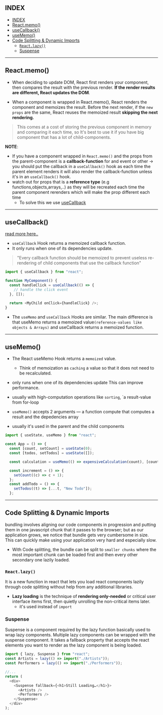## INDEX

- [INDEX](#index)
- [React.memo()](#reactmemo)
- [useCallback()](#usecallback)
- [useMemo()](#usememo)
- [Code Splitting & Dynamic Imports](#code-splitting--dynamic-imports)
  - [`React.lazy()`](#reactlazy)
  - [Suspense](#suspense)

---

## React.memo()

- When deciding to update DOM, React first renders your component, then compares the result with the previous render. **If the render results are different, React updates the DOM**.

- When a component is wrapped in React.memo(), React renders the component and memoizes the result. Before the next render, if the `new props` are the same, React reuses the memoized result **skipping the next rendering.**

> This comes at a cost of storing the previous component in memory and comparing it each time, so It's best to use it if you have big component that has a lot of child-components.

**NOTE**:

- If you have a component wrapped in `React.memo()` and the props from the parent-component is a **callback-function** for and event or other -> you should put the callback in a `useCallback()` hook as each time the parent element renders it will also render the callback-function unless it's in an `useCallback()` hook.
- watch out for props that is a **reference type** (e.g functions,objects,arrays,..) as they will be recreated each time the parent component rerenders which will make the prop different each time
  - To solve this we use [useCallback](#usecallback)

---

## useCallback()

[read more here..](https://dmitripavlutin.com/dont-overuse-react-usecallback/)

- `useCallback` Hook returns a memoized callback function.
- It only runs when one of its dependencies update.

> "Every callback function should be memoized to prevent useless re-rendering of child components that use the callback function"

```js
import { useCallback } from "react";

function MyComponent() {
  const handleClick = useCallback(() => {
    // handle the click event
  }, []);

  return <MyChild onClick={handleClick} />;
}
```

- The `useMemo` and `useCallback` Hooks are similar. The main difference is that useMemo returns a memoized value`(reference-values like objects & Arrays)` and useCallback returns a memoized function.

---

## useMemo()

- The React useMemo Hook returns a `memoized` value.
  - Think of memoization as `caching` a value so that it does not need to be recalculated.
- only runs when one of its dependencies update This can improve performance.
- usually with high-computation operations like `sorting`, `a result-value from for-loop

- `useMemo()` accepts 2 arguments — a function compute that computes a result and the depedencies array

- usually it's used in the parent and the child components

```js
import { useState, useMemo } from "react";

const App = () => {
  const [count, setCount] = useState(0);
  const [todos, setTodos] = useState([]);

  const calculation = useMemo(() => expensiveCalculation(count), [count]);

  const increment = () => {
    setCount((c) => c + 1);
  };
  const addTodo = () => {
    setTodos((t) => [...t, "New Todo"]);
  };
```

---

## Code Splitting & Dynamic Imports

bundling involves aligning our code components in progression and putting them in one javascript chunk that it passes to the browser; but as our application grows, we notice that bundle gets very cumbersome in size. This can quickly make using your application very hard and especially slow.

- With Code splitting, the bundle can be split to `smaller chunks` where the most important chunk can be loaded first and then every other secondary one lazily loaded.

### `React.lazy()`

It is a new function in react that lets you load react components lazily through code splitting without help from any additional libraries.

- **Lazy loading** is the technique of **rendering only-needed** or critical user interface items first, then quietly unrolling the non-critical items later.
  - it's used instead of `import`

### Suspense

Suspense is a component required by the lazy function basically used to wrap lazy components. Multiple lazy components can be wrapped with the suspense component. It takes a fallback property that accepts the react elements you want to render as the lazy component is being loaded.

```js
import { lazy, Suspense } from "react";
const Artists = lazy(() => import("./Artists"));
const Performers = lazy(() => import("./Performers"));

//...
return (
  <div>
    <Suspense fallback={<h1>Still Loading…</h1>}>
      <Artists />
      <Performers />
    </Suspense>
  </div>
);
```
